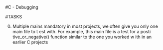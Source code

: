 #C - Debugging

#TASKS

0. Multiple mains
mandatory
in most projects, we often give you only one main file to t
est with. For example, this main file is a test for a posti
tive_or_negative() function similar to the one you worked w
ith in an earlier C projects
